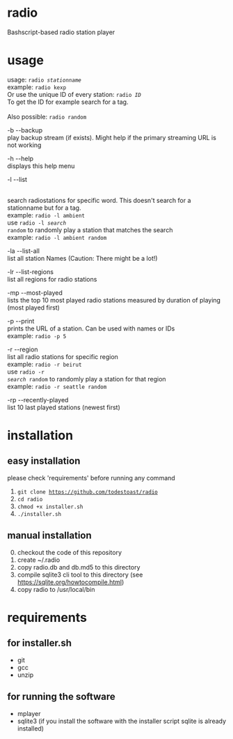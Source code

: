 # radio
Bashscript-based radio station player

# usage
usage: <code>radio <i>stationname</i></code><br />
example: <code>radio kexp</code><br />
Or use the unique ID of every station: <code>radio <i>ID</i></code><br />
To get the ID for example search for a tag.<br /><br />
Also possible: <code>radio random</code>

-b --backup<br />
play backup stream (if exists). Might help if the primary streaming URL is not working

-h --help<br />
displays this help menu

-l --list <search><br />
search radiostations for specific word. This doesn't search for a stationname but for a tag.<br />
example: <code>radio -l ambient</code><br />
use <code>radio -l <i>search</i> random</code> to randomly play a station that matches the search<br />
example: <code>radio -l ambient random</code><br />

-la --list-all<br />
list all station Names (Caution: There might be a lot!)

-lr --list-regions<br />
list all regions for radio stations

-mp --most-played<br />
lists the top 10 most played radio stations measured by duration of playing (most played first)<br />

-p --print<br />
prints the URL of a station. Can be used with names or IDs<br />
example: <code>radio -p 5</code><br />

-r --region<br />
list all radio stations for specific region<br />
example: <code>radio -r beirut</code><br />
use <code>radio -r <i>search</i> random</code> to randomly play a station for that region<br />
example: <code>radio -r seattle random</code><br />

-rp --recently-played<br />
list 10 last played stations (newest first)<br />


# installation
## easy installation
please check 'requirements' before running any command

1. <code>git clone https://github.com/todestoast/radio</code>
2. <code>cd radio</code>
3. <code>chmod +x installer.sh</code>
4. <code>./installer.sh</code>

## manual installation
0. checkout the code of this repository
1. create ~/.radio
2. copy radio.db and db.md5 to this directory
3. compile sqlite3 cli tool to this directory (see https://sqlite.org/howtocompile.html)
4. copy radio to /usr/local/bin

# requirements
## for installer.sh
- git
- gcc
- unzip

## for running the software
- mplayer
- sqlite3 (if you install the software with the installer script sqlite is already installed)
